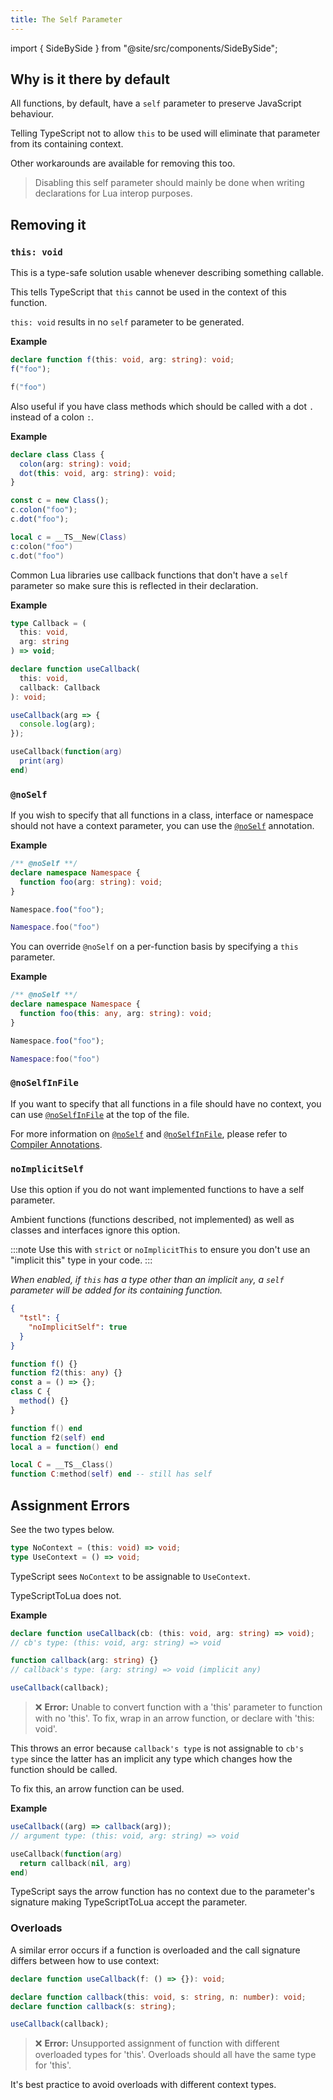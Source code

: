 ```yaml
---
title: The Self Parameter
---
```


import { SideBySide } from "@site/src/components/SideBySide";

## Why is it there by default

All functions, by default, have a `self` parameter to preserve JavaScript behaviour.

Telling TypeScript not to allow `this` to be used will eliminate that parameter from its containing context.

Other workarounds are available for removing this too.

> Disabling this self parameter should mainly be done when writing declarations for Lua interop purposes.

## Removing it

### `this: void`

This is a type-safe solution usable whenever describing something callable.

This tells TypeScript that `this` cannot be used in the context of this function.

`this: void` results in no `self` parameter to be generated.

**Example**

<SideBySide>

```typescript
declare function f(this: void, arg: string): void;
f("foo");
```

```lua
f("foo")
```

</SideBySide>

Also useful if you have class methods which should be called with a dot `.` instead of a colon `:`.

**Example**

<SideBySide>

```typescript
declare class Class {
  colon(arg: string): void;
  dot(this: void, arg: string): void;
}

const c = new Class();
c.colon("foo");
c.dot("foo");
```

```lua
local c = __TS__New(Class)
c:colon("foo")
c.dot("foo")
```

</SideBySide>

Common Lua libraries use callback functions that don't have a `self` parameter so make sure this is reflected in their declaration.

**Example**

<SideBySide>

<!-- prettier-ignore -->
```typescript
type Callback = (
  this: void,
  arg: string
) => void;

declare function useCallback(
  this: void,
  callback: Callback
): void;

useCallback(arg => {
  console.log(arg);
});
```

```lua
useCallback(function(arg)
  print(arg)
end)
```

</SideBySide>

### `@noSelf`

If you wish to specify that all functions in a class, interface or namespace should not have a context parameter, you can use the [`@noSelf`](./advanced/compiler-annotations.md#noself) annotation.

**Example**

<SideBySide>

```typescript
/** @noSelf **/
declare namespace Namespace {
  function foo(arg: string): void;
}

Namespace.foo("foo");
```

```lua
Namespace.foo("foo")
```

</SideBySide>

You can override `@noSelf` on a per-function basis by specifying a `this` parameter.

**Example**

<SideBySide>

```typescript
/** @noSelf **/
declare namespace Namespace {
  function foo(this: any, arg: string): void;
}

Namespace.foo("foo");
```

```lua
Namespace:foo("foo")
```

</SideBySide>

### `@noSelfInFile`

If you want to specify that all functions in a file should have no context, you can use [`@noSelfInFile`](./advanced/compiler-annotations.md#noselfinfile) at the top of the file.

For more information on [`@noSelf`](./advanced/compiler-annotations.md#noself) and [`@noSelfInFile`](./advanced/compiler-annotations.md#noselfinfile), please refer to [Compiler Annotations](./advanced/compiler-annotations).

### `noImplicitSelf`

Use this option if you do not want implemented functions to have a self parameter.

Ambient functions (functions described, not implemented) as well as classes and interfaces ignore this option.

:::note
Use this with `strict` or `noImplicitThis` to ensure you don't use an "implicit this" type in your code.
:::

_When enabled, if `this` has a type other than an implicit `any`, a `self` parameter will be added for its containing function._

```json title=tsconfig.json
{
  "tstl": {
    "noImplicitSelf": true
  }
}
```

<SideBySide>

```typescript
function f() {}
function f2(this: any) {}
const a = () => {};
class C {
  method() {}
}
```

```lua
function f() end
function f2(self) end
local a = function() end

local C = __TS__Class()
function C:method(self) end -- still has self
```

</SideBySide>

## Assignment Errors

See the two types below.

```typescript
type NoContext = (this: void) => void;
type UseContext = () => void;
```

TypeScript sees `NoContext` to be assignable to `UseContext`.

TypeScriptToLua does not.

**Example**

```ts
declare function useCallback(cb: (this: void, arg: string) => void);
// cb's type: (this: void, arg: string) => void

function callback(arg: string) {}
// callback's type: (arg: string) => void (implicit any)

useCallback(callback);
```

> :x: **Error:** Unable to convert function with a 'this' parameter to function with no 'this'. To fix, wrap in an arrow function, or declare with 'this: void'.

This throws an error because `callback's type` is not assignable to `cb's type` since the latter has an implicit any type which changes how the function should be called.

To fix this, an arrow function can be used.

**Example**

<SideBySide>

```typescript
useCallback((arg) => callback(arg));
// argument type: (this: void, arg: string) => void
```

```lua
useCallback(function(arg)
  return callback(nil, arg)
end)
```

</SideBySide>

TypeScript says the arrow function has no context due to the parameter's signature making TypeScriptToLua accept the parameter.

### Overloads

A similar error occurs if a function is overloaded and the call signature differs between how to use context:

```ts
declare function useCallback(f: () => {}): void;

declare function callback(this: void, s: string, n: number): void;
declare function callback(s: string);

useCallback(callback);
```

> :x: **Error:** Unsupported assignment of function with different overloaded types for 'this'. Overloads should all have the same type for 'this'.

It's best practice to avoid overloads with different context types.